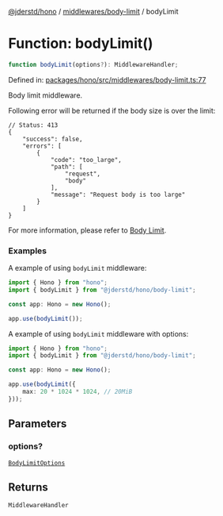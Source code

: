 [@jderstd/hono](../../../README.md) / [middlewares/body-limit](../README.md) / bodyLimit

# Function: bodyLimit()

```ts
function bodyLimit(options?): MiddlewareHandler;
```

Defined in: [packages/hono/src/middlewares/body-limit.ts:77](https://github.com/jderstd/hono/blob/4adf5a0fa92e0c11c2b0bfb46b31cce7391af387/packages/hono/src/middlewares/body-limit.ts#L77)

Body limit middleware.

Following error will be returned if the body size is over the limit:

```jsonc
// Status: 413
{
    "success": false,
    "errors": [
        {
            "code": "too_large",
            "path": [
                "request",
                "body"
            ],
            "message": "Request body is too large"
        }
    ]
}
```

For more information, please refer to
[Body Limit](https://hono.dev/docs/middleware/builtin/body-limit).

### Examples

A example of using `bodyLimit` middleware:

```ts
import { Hono } from "hono";
import { bodyLimit } from "@jderstd/hono/body-limit";

const app: Hono = new Hono();

app.use(bodyLimit());
```

A example of using `bodyLimit` middleware with options:

```ts
import { Hono } from "hono";
import { bodyLimit } from "@jderstd/hono/body-limit";

const app: Hono = new Hono();

app.use(bodyLimit({
    max: 20 * 1024 * 1024, // 20MiB
}));
```

## Parameters

### options?

[`BodyLimitOptions`](../type-aliases/BodyLimitOptions.md)

## Returns

`MiddlewareHandler`
